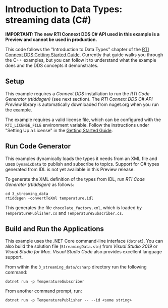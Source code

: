# Introduction to Data Types: streaming data (C#)

**IMPORTANT: The new RTI Connext DDS C# API used in this example is a Preview
and cannot be used in production.**

This code follows the "Introduction to Data Types" chapter of the
[RTI Connext DDS Getting Started Guide](https://community.rti.com/static/documentation/connext-dds/6.0.1/doc/manuals/connext_dds/getting_started/index.html).
Currently that guide walks you through the C++ examples, but you can follow it to
understand what the example does and the DDS concepts it demonstrates.

## Setup
This example requires a *Connext DDS* installation to run the *RTI Code Generator (rtiddsgen)* (see next section). The *RTI Connext DDS C# API Preview* library is
automatically downloaded from nuget.org when you run the example.

The example requires a valid license file, which can be configured with
the `RTI_LICENSE_FILE` environment variable. Follow the instructions under
"Setting Up a License" in the [Getting Started Guide](https://community.rti.com/static/documentation/connext-dds/6.0.1/doc/manuals/connext_dds/getting_started/index.html).

## Run Code Generator
This examples dynamically loads the types it needs from an XML file and uses
`DynamicData` to publish and subscribe to topics. Support for C# types generated
from IDL is not yet available in this Preview release.

To generate the XML definition of the types from IDL, run
*RTI Code Generator (rtiddsgen)* as follows:

```
cd 3_streaming_data
rtiddsgen -convertToXml temperature.idl
```

This generates the file `chocolate_factory.xml`, which is loaded by `TemperaturePublisher.cs`
and `TemperatureSubscriber.cs`.

## Build and Run the Applications

This example uses the .NET Core command-line interface (`dotnet`). You can also
build the solution file (`StreamingData.sln`) from *Visual Studio 2019* or
*Visual Studio for Mac*. *Visual Studio Code* also provides excellent language
support.

From within the `3_streaming_data/csharp` directory run the following command:

```
dotnet run -p TemperatureSubscriber
```

From another command prompt, run:

```
dotnet run -p TemperaturePublisher -- --id <some string>
```
